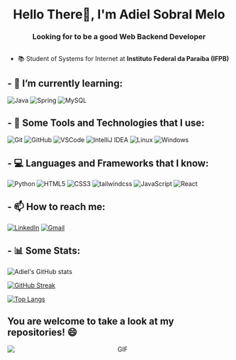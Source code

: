 <h1 align="center">Hello There👋, I'm Adiel Sobral Melo</h1>
<h3 align="center">Looking for to be a good Web Backend Developer</h3>

##

- 📚 Student of Systems for Internet at **Instituto Federal da Paraíba (IFPB)**



## - 🌱 I’m currently learning:

![Java](https://img.shields.io/badge/java-%23ED8B00.svg?style=for-the-badge&logo=openjdk&logoColor=orange&labelColor=black&color=000000)
![Spring](https://img.shields.io/badge/spring-%236DB33F.svg?style=for-the-badge&logo=spring&logoColor=white&labelColor=black&color=000000)
![MySQL](https://img.shields.io/badge/mysql-%23000.svg?style=for-the-badge&logo=mysql&logoColor=white)


##  - 🚀  Some Tools and Technologies that I use:

![Git](https://img.shields.io/badge/Git-000?style=for-the-badge&logo=git)
![GitHub](https://img.shields.io/badge/GitHub-000?style=for-the-badge&logo=github)
![VSCode](https://img.shields.io/badge/VSCode-000?style=for-the-badge&logo=visualstudiocode)
![IntelliJ IDEA](https://img.shields.io/badge/IntelliJIDEA-000000.svg?style=for-the-badge&logo=intellij-idea&logoColor=blue)
![Linux](https://img.shields.io/badge/Linux-000?style=for-the-badge&logo=linux)
![Windows](https://img.shields.io/badge/Windows-000?style=for-the-badge&logo=windows)


## - 💻 Languages and Frameworks that I know:

![Python](https://img.shields.io/badge/Python-000?style=for-the-badge&logo=python)
![HTML5](https://img.shields.io/badge/HTML5-000?style=for-the-badge&logo=html5)
![CSS3](https://img.shields.io/badge/CSS3-000?style=for-the-badge&logo=css3)
![tailwindcss](https://img.shields.io/badge/tailwindcss-000?style=for-the-badge&logo=tailwind-css)
![JavaScript](https://img.shields.io/badge/JavaScript-000?style=for-the-badge&logo=javascript)
![React](https://img.shields.io/badge/React-000?style=for-the-badge&logo=react)


## - 📫 How to reach me:

[![LinkedIn](https://img.shields.io/badge/LinkedIn-000?style=for-the-badge&logo=linkedin&logoColor=0E76A8)](https://www.linkedin.com/in/adiel-melo-073009273/)
[![Gmail](https://img.shields.io/badge/Gmail-000?style=for-the-badge&logo=gmail&logoColor=EA4335)](mailto:adielsobral76@gmail.com)

## - 📊 Some Stats:


![Adiel's GitHub stats](https://github-readme-stats.vercel.app/api?username=AdielSM&theme=dark&show_icons=true)

[![GitHub Streak](https://github-readme-streak-stats.herokuapp.com/?user=AdielSM&theme=dark)](https://git.io/streak-stats)

[![Top Langs](https://github-readme-stats.vercel.app/api/top-langs/?username=AdielSM&layout=donut-vertical&theme=dark)](https://github.com/anuraghazra/github-readme-stats)



## You are welcome to take a look at my repositories! 😄

<p align="center">
    <img src="https://media3.giphy.com/media/v1.Y2lkPTc5MGI3NjExZXUxMjMxdmdsYXJnano1ZzBnZmN1aXY5ODQwZjgzcXRzdjZjcnUyMCZlcD12MV9pbnRlcm5hbF9naWZfYnlfaWQmY3Q9Zw/kjETcOXKdbYLS/giphy.gif" alt="GIF" style="min-width: 100%;">
</p>

